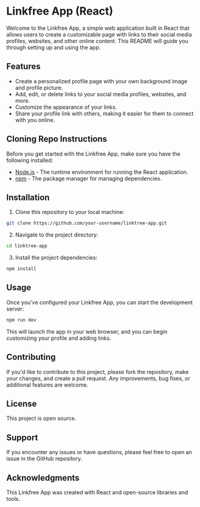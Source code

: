 # Linkfree App (React)

Welcome to the Linkfree App, a simple web application built in React that allows users to create a customizable page with links to their social media profiles, websites, and other online content. This README will guide you through setting up and using the app.

## Features

- Create a personalized profile page with your own background image and profile picture.
- Add, edit, or delete links to your social media profiles, websites, and more.
- Customize the appearance of your links.
- Share your profile link with others, making it easier for them to connect with you online.

## Cloning Repo Instructions

Before you get started with the Linkfree App, make sure you have the following installed:

- [Node.js](https://nodejs.org/) - The runtime environment for running the React application.
- [npm](https://www.npmjs.com/) - The package manager for managing dependencies.

## Installation

1. Clone this repository to your local machine:

```bash
git clone https://github.com/your-username/linktree-app.git
```

2. Navigate to the project directory:

```bash
cd linktree-app
```

3. Install the project dependencies:

```bash
npm install
```

## Usage

Once you've configured your Linkfree App, you can start the development server:

```bash
npm run dev
```

This will launch the app in your web browser, and you can begin customizing your profile and adding links.

## Contributing

If you'd like to contribute to this project, please fork the repository, make your changes, and create a pull request. Any improvements, bug fixes, or additional features are welcome.

## License

This project is open source.

## Support

If you encounter any issues or have questions, please feel free to open an issue in the GitHub repository.

## Acknowledgments

This Linkfree App was created with React and open-source libraries and tools.
